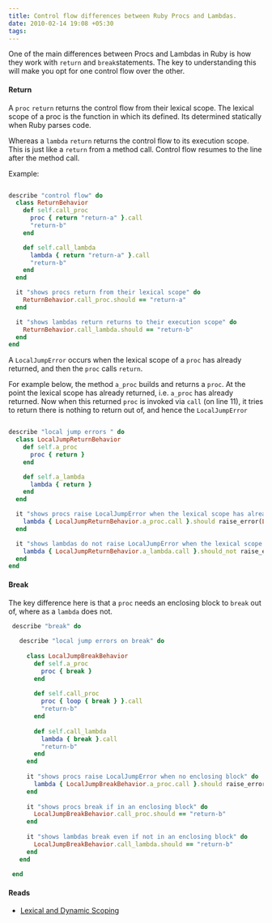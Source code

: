 ```yaml
---
title: Control flow differences between Ruby Procs and Lambdas.
date: 2010-02-14 19:08 +05:30
tags:
---
```


One of the main differences between Procs and Lambdas in Ruby is how they work with `return` and `break`statements. The key to understanding this will make you opt for one control flow over the other.

#### Return

A `proc` `return` returns the control flow from their lexical scope. The lexical scope of a proc is the function in which its defined. Its determined statically when Ruby parses code.

Whereas a `lambda` `return` returns the control flow to its execution scope. This is just like a `return` from a method call. Control flow resumes to the line after the method call.


Example:

```ruby

describe "control flow" do
  class ReturnBehavior
    def self.call_proc
      proc { return "return-a" }.call
      "return-b"
    end

    def self.call_lambda
      lambda { return "return-a" }.call
      "return-b"
    end
  end

  it "shows procs return from their lexical scope" do
    ReturnBehavior.call_proc.should == "return-a"
  end

  it "shows lambdas return returns to their execution scope" do
    ReturnBehavior.call_lambda.should == "return-b"
  end
end
```

A `LocalJumpError` occurs when the lexical scope of a `proc` has already returned, and then the `proc` calls `return`.


For example below, the method `a_proc` builds and returns a `proc`. At the point the lexical scope has already returned, i.e. `a_proc` has already returned. Now when this returned `proc` is invoked via `call` (on line 11), it tries to return there is nothing to return out of, and hence the `LocalJumpError`

```ruby

describe "local jump errors " do
  class LocalJumpReturnBehavior
    def self.a_proc
      proc { return }
    end

    def self.a_lambda
      lambda { return }
    end
  end

  it "shows procs raise LocalJumpError when the lexical scope has already returned" do
    lambda { LocalJumpReturnBehavior.a_proc.call }.should raise_error(LocalJumpError)
  end

  it "shows lambdas do not raise LocalJumpError when the lexical scope has already returned" do
    lambda { LocalJumpReturnBehavior.a_lambda.call }.should_not raise_error(LocalJumpError)
  end
end

```


#### Break

The key difference here is that a `proc` needs an enclosing block to `break` out of, where as a `lambda` does not.

```ruby
 describe "break" do
 
   describe "local jump errors on break" do
 
     class LocalJumpBreakBehavior
       def self.a_proc
         proc { break }
       end
 
       def self.call_proc
         proc { loop { break } }.call
         "return-b"
       end
 
       def self.call_lambda
         lambda { break }.call
         "return-b"
       end
     end
 
     it "shows procs raise LocalJumpError when no enclosing block" do
       lambda { LocalJumpBreakBehavior.a_proc.call }.should raise_error(LocalJumpError)
     end
 
     it "shows procs break if in an enclosing block" do
       LocalJumpBreakBehavior.call_proc.should == "return-b"
     end
 
     it "shows lambdas break even if not in an enclosing block" do
       LocalJumpBreakBehavior.call_lambda.should == "return-b"
     end
   end
 
 end
```

#### Reads
* [Lexical and Dynamic Scoping](http://en.wikipedia.org/wiki/Scope_\(computer_science\)#Lexical_scoping_and_dynamic_scoping)
